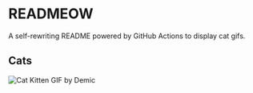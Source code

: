# READMEOW

A self-rewriting README powered by GitHub Actions to display cat gifs.

## Cats

![Cat Kitten GIF by Demic](https://media3.giphy.com/media/3oriO0OEd9QIDdllqo/200.gif?cid=9acd02dasoja0mtx931op8h3ns3cgkmdoly9y7v4xwhzf1qf&ep=v1_gifs_search&rid=200.gif&ct=g)
